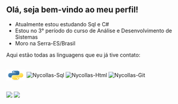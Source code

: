 ## Olá, seja bem-vindo ao meu perfil!

* Atualmente estou estudando Sql e C#
* Estou no 3° período do curso de Análise e Desenvolvimento de Sistemas
* Moro na Serra-ES/Brasil

Aqui estão todas as linguagens que eu já tive contato:
<div style="display: inline_block"><br>
  <img align="center" alt="Nycollas-Python" height="30" width="50" src="https://raw.githubusercontent.com/devicons/devicon/master/icons/python/python-original.svg">
  <img align="center" alt="Nycollas-Sql" height="30" width="50" src="https://cdn.jsdelivr.net/gh/devicons/devicon@latest/icons/azuresqldatabase/azuresqldatabase-original.svg">
  <img align="center" alt="Nycollas-Html" height="30" width="50" src="https://cdn.jsdelivr.net/gh/devicons/devicon@latest/icons/html5/html5-original-wordmark.svg">
  <img align="center" alt="Nycollas-Git" height="30" width="50" src="https://cdn.jsdelivr.net/gh/devicons/devicon@latest/icons/git/git-original.svg">
</div>

##

<a href = "mailto:cnycollasblenes@gmail.com"><img src="https://img.shields.io/badge/-Gmail-%23333?style=for-the-badge&logo=gmail&logoColor=white" target="_blank"></a>
<a href="https://https://www.linkedin.com/in/nycollas-blenes-ferreira-6a2065262/" target="_blank"><img src="https://img.shields.io/badge/-LinkedIn-%230077B5?style=for-the-badge&logo=linkedin&logoColor=white" target="_blank"></a>
